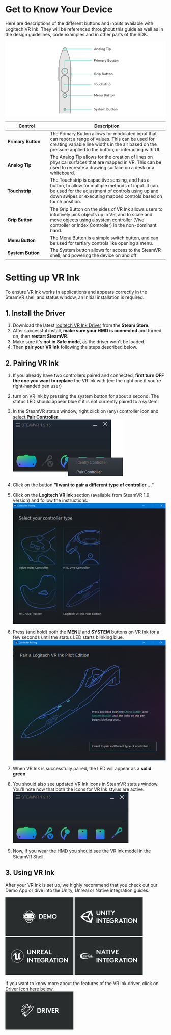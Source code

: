 # Get to Know Your Device
Here are descriptions of the different buttons and inputs available with Logitech VR Ink. They will be referenced throughout this guide as well as in the design guidelines, code examples and in other parts of the SDK.

![Pairing the VR Ink](../Documentation/Images/ButtonLayout.png)

| <div style="width:120px">Control</div> | Description |
|----|---------------|
| **Primary Button** | The Primary Button allows for modulated input that can report a range of values. This can be used for creating variable line widths in the air based on the pressure applied to the button, or interacting with UI. |
| **Analog Tip** | The Analog Tip allows for the creation of lines on physical surfaces that are mapped in VR. This can be used to recreate a drawing surface on a desk or a whiteboard. |
| **Touchstrip** | The Touchstrip is capacitive sensing, and has a button, to allow for multiple methods of input. It can be used for the adjustment of controls using up and down swipes or executing mapped controls based on touch position. |
| **Grip Button** | The Grip Button on the sides of VR Ink allows users to intuitively pick objects up in VR, and to scale and move objects using a system controller (Vive controller or Index Controller) in the non-dominant hand. |
| **Menu Button** | The Menu Button is a simple switch button, and can be used for tertiary controls like opening a menu. |
| **System Button** | The System button allows for access to the SteamVR shell, and powering the device on and off. |


# Setting up VR Ink
To ensure VR Ink works in applications and appears correctly in the SteamVR shell and status window, an initial installation is required.

## 1. Install the Driver
1. Download the latest [logitech VR Ink Driver](https://store.steampowered.com/app/1068300/Logitech_VR_Ink_Driver/) from the **Steam Store**.
2. After successful install,  **make sure your HMD is connected** and turned on, then **restart SteamVR**.
3. Make sure it's **not in Safe mode**, as the driver won't be loaded.
4. Then **pair your VR Ink** following the steps described below.



## 2. Pairing VR Ink
1. If you already have two controllers paired and connected, **first turn OFF the one you want to replace** the VR Ink with (ex: the right one if you're right-handed pen user)
2. turn on VR Ink by pressing the system button for about a second. The status LED should appear blue if it is not currently paired to a system.
3. In the SteamVR status window, right click on (any) controller icon and select **Pair Controller**.<br>
![SteamVR dashboard](../Documentation/Images/SteamVR/steamvr_dash_pair_controller.png)
4. Click on the button **"I want to pair a different type of controller ..."**

5. Click on the **Logitech VR Ink** section (available from SteamVR 1.9 version) and follow the instructions.
![SteamVR dashboard](../Documentation/Images/SteamVR/steamvr_pair_select.png)
6. Press (and hold) both the **MENU** and **SYSTEM** buttons on VR Ink for a few seconds until the status LED starts blinking blue.
![SteamVR dashboard](../Documentation/Images/SteamVR/steamvr_pair_vrink.png)

7. When VR Ink is successfully paired, the LED will appear as a **solid green**.
8. You should also see updated VR Ink icons in SteamVR status window. You'll note now that both the icons for VR Ink stylus are active.
   <br>
   ![Pairing the Ink](../Documentation/Images/SteamVR/steamvr_dash_ok.png)

9. Now, If you wear the HMD you should see the VR Ink model in the SteamVR Shell.

## 3. Using VR Ink
After your VR Ink is set up, we highly recommend that you check out our Demo App or dive into the Unity, Unreal or Native integration guides.

[<img src="../Documentation/Images/LandingPage/DemoExperience.png" width="214" alt="Demo Experience">](../Documentation/DemoExperience)
[<img src="../Documentation/Images/LandingPage/UnityIntegration.png" width="214" alt="Unity Integration">](./UnitySampleProjects)
[<img src="../Documentation/Images/LandingPage/UnrealIntegration.png" width="214" alt="Unreal Integration">](./UnrealSampleProject)
[<img src="../Documentation/Images/LandingPage/NativeIntegration.png" width="214" alt="Native Integration">](./NativeSampleProject)

If you want to know more about the features of the VR Ink driver, click on Driver Icon here below.
<br>
[<img src="../Documentation/Images/LandingPage/Driver.png" width="214" alt="Demo Experience">](../Documentation/Driver)
